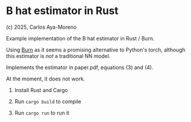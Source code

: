 # B hat estimator in Rust

(c) 2025, Carlos Aya-Moreno

Example implementation of the B hat estimator in Rust / Burn.

Using [Burn](https://burn.dev/) as it seems a promising alternative to Python's torch,
although this estimator is _not_ a traditional NN model.

Implements the estimator in paper.pdf, equations (3) and (4).

At the moment, it does not work.

1. Install Rust and Cargo

2. Run `cargo build` to compile

3. Run `cargo run` to run it

